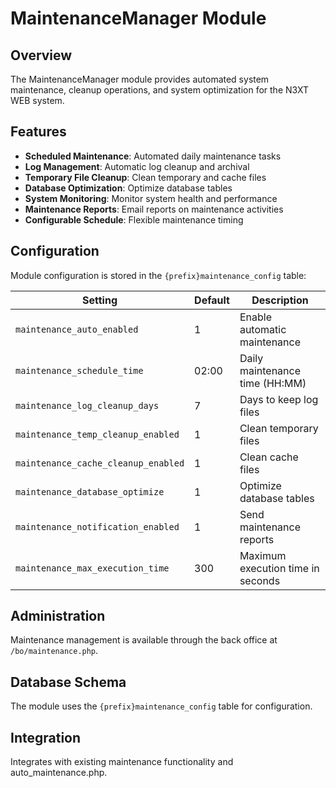 # MaintenanceManager Module

## Overview
The MaintenanceManager module provides automated system maintenance, cleanup operations, and system optimization for the N3XT WEB system.

## Features
- **Scheduled Maintenance**: Automated daily maintenance tasks
- **Log Management**: Automatic log cleanup and archival
- **Temporary File Cleanup**: Clean temporary and cache files
- **Database Optimization**: Optimize database tables
- **System Monitoring**: Monitor system health and performance
- **Maintenance Reports**: Email reports on maintenance activities
- **Configurable Schedule**: Flexible maintenance timing

## Configuration
Module configuration is stored in the `{prefix}maintenance_config` table:

| Setting | Default | Description |
|---------|---------|-------------|
| `maintenance_auto_enabled` | 1 | Enable automatic maintenance |
| `maintenance_schedule_time` | 02:00 | Daily maintenance time (HH:MM) |
| `maintenance_log_cleanup_days` | 7 | Days to keep log files |
| `maintenance_temp_cleanup_enabled` | 1 | Clean temporary files |
| `maintenance_cache_cleanup_enabled` | 1 | Clean cache files |
| `maintenance_database_optimize` | 1 | Optimize database tables |
| `maintenance_notification_enabled` | 1 | Send maintenance reports |
| `maintenance_max_execution_time` | 300 | Maximum execution time in seconds |

## Administration
Maintenance management is available through the back office at `/bo/maintenance.php`.

## Database Schema
The module uses the `{prefix}maintenance_config` table for configuration.

## Integration
Integrates with existing maintenance functionality and auto_maintenance.php.